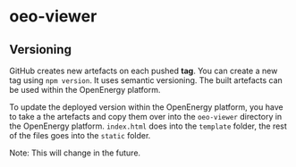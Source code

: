 # oeo-viewer


## Versioning

GitHub creates new artefacts on each pushed **tag**. You can create a new tag using `npm version`. It uses semantic versioning. 
The built artefacts can be used within the OpenEnergy platform.

To update the deployed version within the OpenEnergy platform, you have to take a the artefacts and copy them over into the `oeo-viewer` directory in the OpenEnergy platform. `index.html` does into the `template` folder, the rest of the files goes into the `static` folder. 

Note: This will change in the future. 